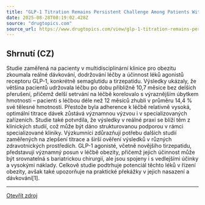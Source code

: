 ```yaml
---
title: "GLP-1 Titration Remains Persistent Challenge Among Patients With Obesity"
date: 2025-08-28T08:19:02.428Z
source: "drugtopics.com"
source_url: https://www.drugtopics.com/view/glp-1-titration-remains-persistent-challenge-among-patients-with-obesity
---
```


## Shrnutí (CZ)
Studie zaměřená na pacienty v multidisciplinární klinice pro obezitu zkoumala reálné dávkování, dodržování léčby a účinnost léků agonistů receptoru GLP-1, konkrétně semaglutidu a tirzepatidu. Výsledky ukázaly, že většina pacientů udržovala léčbu po dobu přibližně 10,7 měsíce bez delších přerušení, přičemž delší setrvání na léčbě korelovalo s výraznějším úbytkem hmotnosti – pacienti s léčbou déle než 12 měsíců zhubli v průměru 14,4 % své tělesné hmotnosti. Přestože byla adherence k léčbě relativně vysoká, optimální titrace dávek zůstává významnou výzvou i v specializovaných zařízeních. Studie také potvrdila, že výsledky v reálné praxi se blíží těm z klinických studií, což může být dáno strukturovanou podporou v rámci specializované kliniky. Výzkumníci zdůrazňují potřebu dalších studií zaměřených na zlepšení titrace a širší ověření výsledků v různých zdravotnických prostředích. GLP-1 agonisté, včetně novějšího tirzepatidu, představují významný posun v léčbě obezity, přičemž jejich účinnost může být srovnatelná s bariatrickou chirurgií, ale jsou spojeny i s vedlejšími účinky a vysokými náklady. Celkově studie podtrhuje potenciál těchto léků v řízení obezity, avšak také upozorňuje na praktické překážky v jejich nasazení a dávkování[1].

---

[Otevřít zdroj](https://www.drugtopics.com/view/glp-1-titration-remains-persistent-challenge-among-patients-with-obesity)
